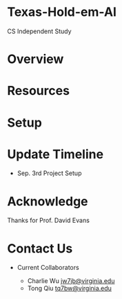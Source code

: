 # Texas-Hold-em-AI
CS Independent Study

Overview
=========

Resources
===================



Setup
===================



Update Timeline
===================

- Sep. 3rd Project Setup
	


Acknowledge
===================

Thanks for Prof. David Evans


Contact Us
===================

- Current Collaborators

	- Charlie Wu [jw7jb@virginia.edu](mailto:jw7jb@virginia.edu)
	- Tong Qiu [tq7bw@virginia.edu](mailto:tq7bw@virginia.edu)

